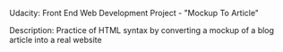Udacity: Front End Web Development Project - "Mockup To Article"

Description: Practice of HTML syntax by converting a mockup of a blog article into a real website
